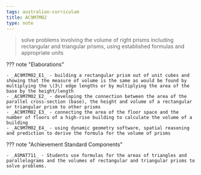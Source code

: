 ```yaml
---
tags: australian-curriculum
title: AC9M7M02
type: note
---
```

> solve problems involving the volume of right prisms including rectangular and triangular prisms, using established formulas and appropriate units

??? note "Elaborations"

	- _AC9M7M02_E1_ - building a rectangular prism out of unit cubes and showing that the measure of volume is the same as would be found by multiplying the \(3\) edge lengths or by multiplying the area of the base by the height/length
	- _AC9M7M02_E2_ - developing the connection between the area of the parallel cross-section (base), the height and volume of a rectangular or triangular prism to other prisms
	- _AC9M7M02_E3_ - connecting the area of the floor space and the number of floors of a high-rise building to calculate the volume of a building
	- _AC9M7M02_E4_ - using dynamic geometry software, spatial reasoning and prediction to derive the formula for the volume of prisms
??? note "Achievement Standard Components"

	- _ASMAT711_ - Students use formulas for the areas of triangles and parallelograms and the volumes of rectangular and triangular prisms to solve problems.